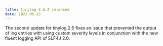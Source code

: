 ```yaml
---
title: tinylog 2.6.2 released
date: 2023-05-13
---
```


The second update for tinylog 2.6 fixes an issue that prevented the output of log entries with using custom severity levels  in conjunction with the new fluent logging API of SLF4J 2.0.
